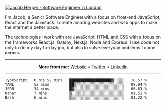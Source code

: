 [![Jacob Herper - Software Engineer in London](https://res.cloudinary.com/jacobherper/image/upload/v1595605963/github_banner.png)](https://herper.io/)

I'm Jacob, a Senior Software Engineer with a focus on front-end JavaScript, React and the Jamstack. I create amazing websites and web apps to make the internet a better place.

The technologies I work with are JavaScript, HTML and CSS with a focus on the frameworks React.js, Gatsby, Next.js, Node and Express. I use code not only to do my day-to-day job, but also to solve everyday problems I come across.

-----

<p align="center">
  <strong>More from me:</strong> 
  <a href="https://herper.io">Website</a> •
  <a href="https://twitter.com/intent/follow?screen_name=jakeherp&tw_p=followbutton">Twitter</a> •
  <a href="https://www.linkedin.com/in/jacobherper/">LinkedIn</a>
</p>

-----

<!--START_SECTION:waka-->
```text
TypeScript   6 hrs 52 mins   ███████████████████▓░░░░░   78.57 % 
YAML         52 mins         ██▒░░░░░░░░░░░░░░░░░░░░░░   09.94 % 
JSON         34 mins         █▓░░░░░░░░░░░░░░░░░░░░░░░   06.63 % 
Other        7 mins          ▒░░░░░░░░░░░░░░░░░░░░░░░░   01.51 % 
Bash         6 mins          ▒░░░░░░░░░░░░░░░░░░░░░░░░   01.22 % 
```
<!--END_SECTION:waka-->

